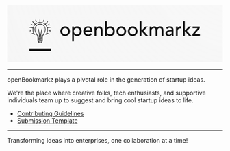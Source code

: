 ![openBookmarkz logo](https://github.com/openBookmarkz/.github/blob/main/profile/logo+name.png?raw=true)

----

openBookmarkz plays a pivotal role in the generation of startup ideas.

We're the place where creative folks, tech enthusiasts, and supportive individuals team up to suggest and bring cool startup ideas to life.

* [Contributing Guidelines]()
* [Submission Template]()

----

Transforming ideas into enterprises, one collaboration at a time!
